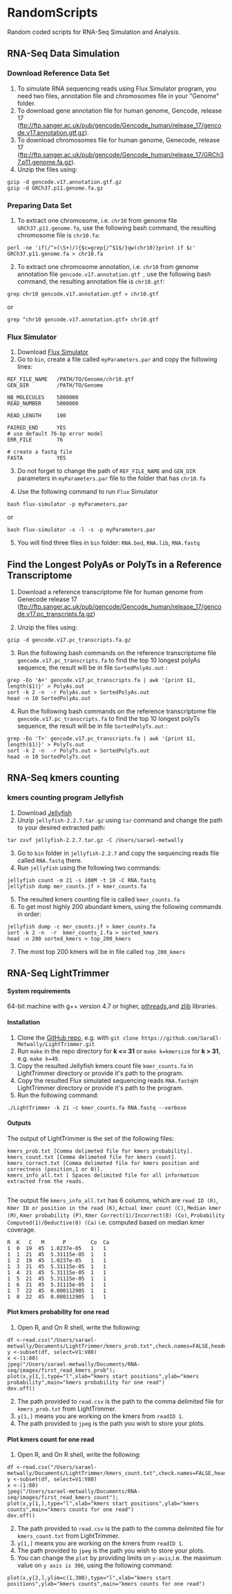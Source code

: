 # RandomScripts
Random coded scripts for RNA-Seq Simulation and Analysis.

## RNA-Seq Data Simulation 
### Download Reference Data Set
1. To simulate RNA sequencing reads using Flux Simulator program, you need two files, annotation file and chromosomes file in your "Genome" folder.
2. To download gene annotation file for human genome, Gencode, release 17 (ftp://ftp.sanger.ac.uk/pub/gencode/Gencode_human/release_17/gencode.v17.annotation.gtf.gz).
3. To download chromosomes file for human genome, Genecode, release 17 (ftp://ftp.sanger.ac.uk/pub/gencode/Gencode_human/release_17/GRCh37.p11.genome.fa.gz).
4. Unzip the files using:
```
gzip -d gencode.v17.annotation.gtf.gz
gzip -d GRCh37.p11.genome.fa.gz

```

### Preparing Data Set
1. To extract one chromosome, i.e. `chr10` from genome file `GRCh37.p11.genome.fa`, use the following bash command, the resulting chromosome file is `chr10.fa`:

```
perl -ne 'if(/^>(\S+)/){$c=grep{/^$1$/}qw(chr10)}print if $c' GRCh37.p11.genome.fa > chr10.fa
```
2. To extract one chromosome annotation, i.e. `chr10` from genome annotation file `gencode.v17.annotation.gtf `, use the following bash command, the resulting annotation file is `chr10.gtf`:  

```
grep chr10 gencode.v17.annotation.gtf > chr10.gtf
```
or
```
grep ^chr10 gencode.v17.annotation.gtf> chr10.gtf
```

### Flux Simulator

1. Download [Flux Simulator](http://artifactory.sammeth.net/artifactory/barna/barna/barna.simulator/1.2.1/flux-simulator-1.2.1.tgz)
2. Go to `bin`, create a file called `myParameters.par` and copy the following lines:
```
REF_FILE_NAME   /PATH/TO/Genome/chr10.gtf
GEN_DIR         /PATH/TO/Genome

NB_MOLECULES    5000000
READ_NUMBER     5000000

READ_LENGTH     100

PAIRED_END      YES
# use default 76-bp error model
ERR_FILE        76

# create a fastq file
FASTA           YES

```
3. Do not forget to change the path of `REF_FILE_NAME` and `GEN_DIR` parameters in `myParameters.par` file to the folder that has `chr10.fa` 

4. Use the following command to run `Flux` Simulator 
```
bash flux-simulator -p myParameters.par
```
or 
```
bash flux-simulator -x -l -s -p myParameters.par
```
5. You will find three files in `bin` folder: `RNA.bed`, `RNA.lib`, `RNA.fastq`


## Find the Longest PolyAs or PolyTs in a Reference Transcriptome

1. Download a reference transcriptome file for human genome from Genecode release 17 (ftp://ftp.sanger.ac.uk/pub/gencode/Gencode_human/release_17/gencode.v17.pc_transcripts.fa.gz)

2. Unzip the files using:
```
gzip -d gencode.v17.pc_transcripts.fa.gz

```
3. Run the following bash commands on the reference transcriptome file `gencode.v17.pc_transcripts.fa` to find the top 10 longest polyAs sequence, the result will be in file `SortedPolyAs.out` :
```
grep -Eo 'A+' gencode.v17.pc_transcripts.fa | awk '{print $1, length($1)}' > PolyAs.out
sort -k 2 -n  -r PolyAs.out > SortedPolyAs.out
head -n 10 SortedPolyAs.out
```
4. Run the following bash commands on the reference transcriptome file `gencode.v17.pc_transcripts.fa` to find the top 10 longest polyTs sequence, the result will be in file `SortedPolyTs.out` :
```
grep -Eo 'T+' gencode.v17.pc_transcripts.fa | awk '{print $1, length($1)}' > PolyTs.out
sort -k 2 -n  -r PolyTs.out > SortedPolyTs.out
head -n 10 SortedPolyTs.out
```

## RNA-Seq kmers counting 
### kmers counting program Jellyfish
1. Download [Jellyfish](https://github.com/gmarcais/Jellyfish/releases/download/v2.2.7/jellyfish-2.2.7.tar.gz)
2. Unzip `jellyfish-2.2.7.tar.gz` using `tar` command and change the path to your desired extracted path: 
```
tar zxvf jellyfish-2.2.7.tar.gz -C /Users/sarael-metwally
```
3. Go to `bin` folder in `jellyfish-2.2.7` and copy the sequencing reads file called `RNA.fastq` there. 
4. Run `jellyfish` using the following two commands: 
```
jellyfish count -m 21 -s 100M -t 10 -C RNA.fastq
jellyfish dump mer_counts.jf > kmer_counts.fa
```
5. The resulted kmers counting file is called `kmer_counts.fa`
6. To get most highly 200 abundant kmers, using the following commands in order:

```
jellyfish dump -c mer_counts.jf > kmer_counts.fa 
sort -k 2 -n  -r  kmer_counts_1.fa > sorted_kmers
head -n 200 sorted_kmers > top_200_kmers 
```
7. The most top 200 kmers will be in file called `top_200_kmers`  

## RNA-Seq LightTrimmer
#### System requirements 
64-bit machine with g++ version 4.7 or higher, [pthreads](http://en.wikipedia.org/wiki/POSIX_Threads),and [zlib](http://en.wikipedia.org/wiki/Zlib) libraries.

#### Installation 
1. Clone the [GitHub repo](https://github.com/SaraEl-Metwally/LightTrimmer), e.g. with `git clone https://github.com/SaraEl-Metwally/LightTrimmer.git`
2. Run `make` in the repo directory for **k <= 31**  or `make k=kmersize` for **k > 31**, e.g. `make k=49`.
3. Copy the resulted Jellyfish kmers count file `kmer_counts.fa` in LightTrimmer directory or provide it's path to the program.
4. Copy the resulted Flux simulated sequencing reads `RNA.fastq`in LightTrimmer directory or provide it's path to the program.  
5. Run the following command:  
``` 
./LightTrimmer -k 21 -c kmer_counts.fa RNA.fastq --verbose 

``` 
#### Outputs
The output of LightTrimmer is the set of the following files:

```
kmers_prob.txt [Comma delimeted file for kmers probability].
kmers_count.txt [Comma delimeted file for kmers count].
kmers_correct.txt [Comma delimeted file for kmers position and correctness (position,1 or 0)].
kmers_info_all.txt [ Spaces delimited file for all information extracted from the reads.
  
```
 The output file `kmers_info_all.txt` has 6 columns, which are `read ID (R)`, `Kmer ID or position in the read (K)`, `Actual kmer count (C)`, `Median kmer (M)`, `Kmer probability (P)`, `Kmer Correct(1)/Incorrect(0) (Co)`, `Probability Computed(1)/Deductive(0) (Ca)` i.e. computed based on median kmer coverage.     
```
R  K   C   M      P        Co  Ca
1  0  19  45  1.0237e-05   1   1
1  1  21  45  5.31115e-05  1   1
1  2  19  45  1.0237e-05   1   1
1  3  21  45  5.31115e-05  1   1
1  4  21  45  5.31115e-05  1   1
1  5  21  45  5.31115e-05  1   1
1  6  21  45  5.31115e-05  1   1
1  7  22  45  0.000112905  1   1
1  8  22  45  0.000112905  1   1

```
#### Plot kmers probability for one read
1. Open R, and On R shell, write the following:
```
df <-read.csv("/Users/sarael-metwally/Documents/LightTrimmer/kmers_prob.txt",check.names=FALSE,header=FALSE)
y <-subset(df, select=V1:V80)
x <-(1:80)
jpeg("/Users/sarael-metwally/Documents/RNA-seq/images/first_read_kmers_prob");
plot(x,y[1,],type="l",xlab="kmers start positions",ylab="kmers probability",main="kmers probability for one read")
dev.off()
```
2. The path provided to `read.csv` is the path to the comma delimited file for `kmers_prob.txt` from LightTrimmer.
3. `y[1,]` means you are working on the kmers from `readID 1`. 
4. The path provided to `jpeg` is the path you wish to store your plots.

#### Plot kmers count for one read
1. Open R, and On R shell, write the following:
```
df <-read.csv("/Users/sarael-metwally/Documents/LightTrimmer/kmers_count.txt",check.names=FALSE,header=FALSE)
y <-subset(df, select=V1:V80)
x <-(1:80)
jpeg("/Users/sarael-metwally/Documents/RNA-seq/images/first_read_kmers_count");
plot(x,y[1,],type="l",xlab="kmers start positions",ylab="kmers counts",main="kmers counts for one read")
dev.off()
```
2. The path provided to `read.csv` is the path to the comma delimited file for `kmers_count.txt` from LightTrimmer.
3. `y[1,]` means you are working on the kmers from `readID 1`. 
4. The path provided to `jpeg` is the path you wish to store your plots.
5. You can change the `plot` by providing limits on `y-axis`,i.e. the maximum value on `y axis is 300`, using the following command: 
```
plot(x,y[2,],ylim=c(1,300),type="l",xlab="kmers start positions",ylab="kmers counts",main="kmers counts for one read")
```


